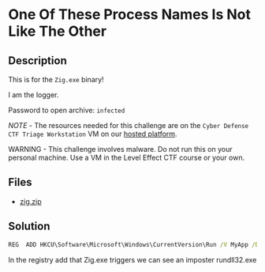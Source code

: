 # One Of These Process Names Is Not Like The Other

## Description

This is for the `Zig.exe` binary!

I am the logger.

Password to open archive: `infected`

*NOTE* - The resources needed for this challenge are on the `Cyber Defense CTF Triage Workstation` VM on our [hosted platform](https://training.leveleffect.com/courses/f4a9466f-edb0-42ff-bb0e-a95af2b05de5).

WARNING - This challenge involves malware. Do not run this on your personal machine. Use a VM in the Level Effect CTF course or your own. 

## Files

* [zig.zip](files/zig.zip)

## Solution

```cmd
REG  ADD HKCU\Software\Microsoft\Windows\CurrentVersion\Run /V MyApp /D \"C:\Windows\rundlll32.exe\" /F
```

In the registry add that Zig.exe triggers we can see an imposter rundll32.exe

```

```
